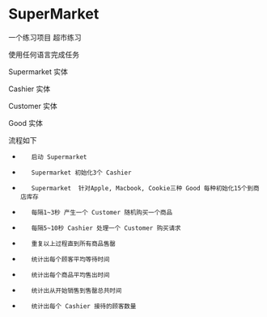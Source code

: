 # SuperMarket
一个练习项目
超市练习

 

使用任何语言完成任务

Supermarket 实体

Cashier 实体

Customer 实体

Good 实体

流程如下

-        启动 Supermarket 

-        Supermarket 初始化3个 Cashier

-        Supermarket  针对Apple, Macbook, Cookie三种 Good 每种初始化15个到商店库存

-        每隔1~3秒 产生一个 Customer 随机购买一个商品

-        每隔5~10秒 Cashier 处理一个 Customer 购买请求

-        重复以上过程直到所有商品售罄

-        统计出每个顾客平均等待时间

-        统计出每个商品平均售出时间

-        统计出从开始销售到售罄总共时间

-        统计出每个 Cashier 接待的顾客数量
